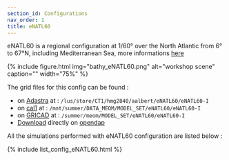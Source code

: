 ```yaml
---
section_id: Configurations
nav_order: 1
title: eNATL60
---
```


eNATL60 is a regional configuration at 1/60° over the North Atlantic from 6° to 67°N, including Mediterranean Sea, more informations [here](https://github.com/ocean-next/eNATL60/blob/README.md)

{% include figure.html img="bathy_eNATL60.png" alt="workshop scene" caption="" width="75%" %}

The grid files for this config can be found :

<div class="row justify-content-center">
        <div class="card">
            <div class="card-body"> 
            <ul>
                    <li> on <a href="https://meom-group.github.io/meom-data-catalog/content/platforms/adastra.html">Adastra</a> at : <code class="language-plaintext highlighter-rouge">/lus/store/CT1/hmg2840/aalbert/eNATL60/eNATL60-I</code> </li>
                    <li> on <a href="https://meom-group.github.io/meom-data-catalog/content/platforms/cal1.html">cal1</a> at : <code class="language-plaintext highlighter-rouge">/mnt/summer/DATA_MEOM/MODEL_SET/eNATL60/eNATL60-I</code> </li>
                    <li> on <a href="https://meom-group.github.io/meom-data-catalog/content/platforms/gricad.html">GRICAD</a> at : <code class="language-plaintext highlighter-rouge">/summer/meom/MODEL_SET/eNATL60/eNATL60-I</code> </li>
                    <li><a href="https://ige-meom-opendap.univ-grenoble-alpes.fr/thredds/catalog/meomopendap/extract/MEOM/eNATL60/eNATL60-I/catalog.html">Download</a> directly on <a href="https://meom-group.github.io/meom-data-catalog/content/platforms/opendap.html">opendap</a> </li>
            </ul>
            </div>
        </div>
</div>

All the simulations performed with eNATL60 configuration are listed below :

{% include list_config_eNATL60.html %}

